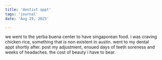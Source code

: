```yaml
---
title: 'dentist appt'
tags: 'journal'
date: 'Aug 29, 2025'

---
```


we went to the yerba buena center to have singaporean food. i was craving chicken rice, something that is non existent in austin. went to my dental appt shortly after. post my adjustment, ensued days of teeth soreness and weeks of headaches. the cost of beauty i have to bear.